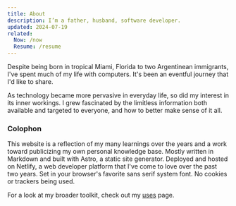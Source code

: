 ```yaml
---
title: About
description: I’m a father, husband, software developer.
updated: 2024-07-19
related:
  Now: /now
  Resume: /resume
---
```


Despite being born in tropical Miami, Florida to two Argentinean immigrants, I've spent much of my life with computers. It's been an eventful journey that I'd like to share.

As technology became more pervasive in everyday life, so did my interest in its inner workings. I grew fascinated by the limitless information both available and targeted to everyone, and how to better make sense of it all.

### Colophon

This website is a reflection of my many learnings over the years and a work toward publicizing my own personal knowledge base. Mostly written in Markdown and built with Astro, a static site generator. Deployed and hosted on Netlify, a web developer platform that I've come to love over the past two years. Set in your browser's favorite sans serif system font. No cookies or trackers being used.

For a look at my broader toolkit, check out my [uses](/uses) page.
